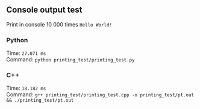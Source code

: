 ## Console output test
Print in console 10 000 times `Hello World!`

### Python
Time: `27.071 ms` <br>
Command: `python printing_test/printing_test.py`

### C++
Time: `18.182 ms` <br>
Command: `g++ printing_test/printing_test.cpp -o printing_test/pt.out && ./printing_test/pt.out`
